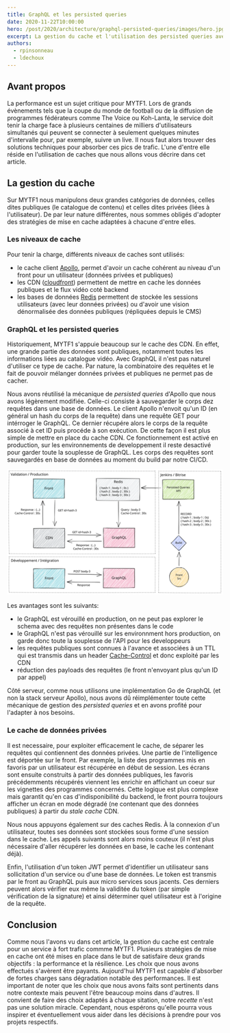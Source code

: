 ```yaml
---
title: GraphQL et les persisted queries
date: 2020-11-22T10:00:00
hero: /post/2020/architecture/graphql-persisted-queries/images/hero.jpg
excerpt: La gestion du cache et l'utilisation des persisted queries avec GraphQL
authors:
  - rpinsonneau
  - ldechoux
---
```


## Avant propos
La performance est un sujet critique pour MYTF1. Lors de grands évènements tels que la coupe du monde de football ou de la diffusion de programmes fédérateurs comme The Voice ou Koh-Lanta, le service doit tenir la charge face à plusieurs centaines de milliers d'utilisateurs simultanés qui peuvent se connecter à seulement quelques minutes d'intervalle pour, par exemple, suivre un live. Il nous faut alors trouver des solutions techniques pour absorber ces pics de trafic. L'une d'entre elle réside en l'utilisation de caches que nous allons vous décrire dans cet article.

## La gestion du cache
Sur MYTF1 nous manipulons deux grandes catégories de données, celles dites publiques (le catalogue de contenu) et celles dites privées (liées à l'utilisateur). De par leur nature différentes, nous sommes obligés d'adopter des stratégies de mise en cache adaptées à chacune d'entre elles.

### Les niveaux de cache
Pour tenir la charge, différents niveaux de caches sont utilisés:

- le cache client [Apollo](https://www.apollographql.com/), permet d'avoir un cache cohérent au niveau d'un front pour un utilisateur (données privées et publiques)
- les CDN ([cloudfront](https://aws.amazon.com/cloudfront/)) permettent de mettre en cache les données publiques et le flux vidéo coté backend
- les bases de données [Redis](https://redis.io/) permettent de stockée les sessions utilisateurs (avec leur données privées) ou d'avoir une vision dénormalisée des données publiques (répliquées depuis le CMS)

### GraphQL et les persisted queries
Historiquement, MYTF1 s'appuie beaucoup sur le cache des CDN. En effet, une grande partie des données sont publiques, notamment toutes les informations liées au catalogue vidéo. Avec GraphQL il n'est pas naturel d'utiliser ce type de cache. Par nature, la combinatoire des requêtes et le fait de pouvoir mélanger données privées et publiques ne permet pas de cacher.

Nous avons réutilisé la mécanique de *persisted queries* d'Apollo que nous avons légèrement modifiée. Celle-ci consiste à sauvegarder le corps dez requêtes dans une base de données. Le client Apollo n'envoit qu'un ID (en général un hash du corps de la requête) dans une requête GET pour intérroger le GraphQL. Ce dernier récupére alors le corps de la requête associé à cet ID puis procéde à son exécution. De cette façon il est plus simple de mettre en place du cache CDN. Ce fonctionnement est activé en production, sur les environnements de developpement il reste desactivé pour garder toute la souplesse de GraphQL. Les corps des requêtes sont sauvegardés en base de données au moment du build par notre CI/CD.

![Diagramme explicatif du fonctionnement des persisted queries](images/persisted-queries.svg "Diagramme explicatif du fonctionnement des persisted queries")

Les avantages sont les suivants:

- le GraphQL est vérouillé en production, on ne peut pas explorer le schema avec des requêtes non présentes dans le code
- le GraphQL n'est pas vérouillé sur les environnment hors production, on garde donc toute la souplesse de l'API pour les developpeurs
- les requêtes publiques sont connues à l'avance et associées à un TTL qui est transmis dans un header [Cache-Control](https://developer.mozilla.org/fr/docs/Web/HTTP/Headers/Cache-Control) et donc exploité par les CDN
- réduction des payloads des requêtes (le front n'envoyant plus qu'un ID par appel)

Côté serveur, comme nous utilisons une implémentation Go de GraphQL (et non la stack serveur Apollo), nous avons dû réimplémenter toute cette mécanique de gestion des *persisted queries* et en avons profité pour l'adapter à nos besoins.

### Le cache de données privées
Il est necessaire, pour exploiter efficacement le cache, de séparer les requêtes qui contiennent des données privées. Une partie de l'intelligence est déportée sur le front. Par exemple, la liste des programmes mis en favoris par un utilisateur est récupérée en début de session. Les écrans sont ensuite construits à partir des données publiques, les favoris précédemments récupérés viennent les enrichir en affichant un coeur sur les vignettes des programmes concernés. Cette logique est plus complexe mais garantit qu'en cas d'indisponibilité du backend, le front pourra toujours afficher un écran en mode dégradé (ne contenant que des données publiques) à partir du *stale cache* CDN.

Nous nous appuyons également sur des caches Redis. À la connexion d'un utilisateur, toutes ses données sont stockées sous forme d'une session dans le cache. Les appels suivants sont alors moins couteux (il n'est plus nécessaire d'aller récupérer les données en base, le cache les contenant déjà).

Enfin, l'utilisation d'un token JWT permet d'identifier un utilisateur sans sollicitation d'un service ou d'une base de données. Le token est transmis par le front au GraphQL puis aux micro services sous jacents. Ces derniers peuvent alors vérifier eux même la validitée du token (par simple vérification de la signature) et ainsi déterminer quel utilisateur est à l'origine de la requête.

## Conclusion
Comme nous l'avons vu dans cet article, la gestion du cache est centrale pour un service à fort trafic commme MYTF1. Plusieurs stratégies de mise en cache ont été mises en place dans le but de satisfaire deux grands objectifs : la performance et la résilience. Les choix que nous avons effectués s'avèrent être payants. Aujourd'hui MYTF1 est capable d'absorber de fortes charges sans dégradation notable des performances. Il est important de noter que les choix que nous avons faits sont pertinents dans notre contexte mais peuvent l'être beaucoup moins dans d'autres. Il convient de faire des choix adaptés à chaque sitation, notre *recette* n'est pas une solution miracle. Cependant, nous espérons qu'elle pourra vous inspirer et éventuellement vous aider dans les décisions à prendre pour vos projets respectifs.